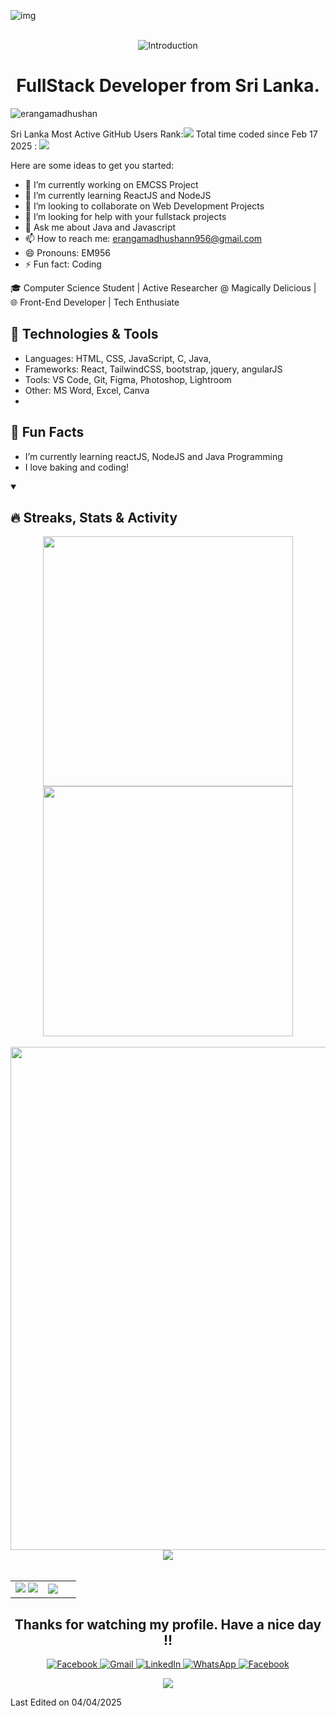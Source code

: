 


![img](https://github.com/user-attachments/assets/dc005b1a-0c27-4d5b-b1b8-ea6ff06893cf)<br/>
<br/>
<!--<img src="https://user-images.githubusercontent.com/73097560/115834477-dbab4500-a447-11eb-908a-139a6edaec5c.gif">
<h1 >Hello Everyone 👋,</h1>
<img src="https://capsule-render.vercel.app/api?type=venom&height=250&color=gradient&text=I%20am%20Eranga%20Madhushan"/>
<h2 align="center">A passionate FullStack Developer from Sri Lanka ❕❕</h2>
<h2 align="center" color="#fff">
  <a href="https://github.com/DenverCoder1/readme-typing-svg"><img src="https://readme-typing-svg.herokuapp.com?font=Time+New+Roman&color=tokyonight&size=25&center=true&vCenter=true&width=600&height=100&lines=Self-taught+Front-End+Developer,;Computer+Science+Undergraduate,;Active+Learner/Researcher,;JavaScript+Developer,;Love+to+learn+new+stuffs..<3"></a>
</h2>
Profile Views<br/>
counting of visitors to this page in this section started on Mar 16, 2023
<p align="left"> <img src="https://komarev.com/ghpvc/?username=erangamadhushan&label=Profile%20views&color=blue&style=flat" alt="erangamadhushan" /> </p>
<h3>Commiters.top Rank in Sri Lanka</h3>
<p><img src="https://user-badge.committers.top/sri_lanka/Erangamadhushan.svg"/></p>
<h1 align="center" bgcolor="red"><a href="https://web-app-with-vercel.vercel.app/" alt="myvercel application">Connect with my Resource Collection 😉😉 </a></h1>

<h3 align="center"><a href="https://www.facebook.com/share/g/13yoiqPz4i/" alt="Facebook group">Join With Facebook Group</a></h3>
<table align="center">
  <tr align="center">
    <td align="center">
      <h2><img src = "https://github.com/7oSkaaa/7oSkaaa/blob/main/Images/about_me.gif?raw=true" width = 50px> About Me</h2>
      <p>- 🔭 I’m currently working on ** WebAPIOverflow Project and EMCSS General Purpose CSS Framework Project**</p>
      <p>- 🌱 I’m currently learning **key concepts in javascript and several front-end frameworks and libraries(like ReactJS, TypeScript) and also Currently I am learning <span>NodeJs</span> and <span>Java</span> programming language 🧑‍💻**</p>
      <p>- 👯 I’m looking to collaborate on **front-end development projects. I'll do my best for your project.**</p>
      <p>- 💬 Ask me about **angularJS and jquery**</p>
      <p>- 📫 How to reach me **by e-mail <a href="mailto:erangamadhushann956@gmail.com">erangamadhushann956@gmail.com</a>**</p>
      <p>- ⚡ Fun fact **Coding...**</p>
    </td>
    
  </tr>
</table>

<h1>Studying</h1>
- Currently pursuing a degree in Computer Science at the University of Ruhuna, Sri Lanka.<br/>
- Let's build amazing things together. 🌟
- <h1>Remember : Practice Makes Perfect</h1>


<div>
 <img src="https://media.giphy.com/media/qgQUggAC3Pfv687qPC/giphy.gif?cid=ecf05e47niwx67rbq6sdm8yua3xbm98dq0iyl4h319iou6ym&ep=v1_gifs_search&rid=giphy.gif&ct=g"  width="600">
</div>


## Contact ME 😊 <br>
   
<p align="center">
  
![Gmail](https://img.shields.io/badge/Gmail-D14836?logo=gmail&logoColor=white&style=for-the-badge)
![Linked In](https://img.shields.io/badge/LinkedIn-D14836?logo=linkedin&logoColor=white&style=for-the-badge)
![Google](https://img.shields.io/badge/Google%20Meet-00897B?logo=google-meet&logoColor=white&style=for-the-badge)
![Telegram](https://img.shields.io/badge/Telegram-2CA5E0?logo=telegram&logoColor=white&style=for-the-badge)
![WhatsApp](https://img.shields.io/badge/WhatsApp-25D366?logo=whatsapp&logoColor=white&style=for-the-badge)
![FaceBook](https://img.shields.io/badge/FaceBook-blue?logo=FaceBook&logoColor=white&style=for-the-badge)
</p>
<table align="center">
  <thead>
    <th>Title</th>
    <th>Skills</th>
  </thead>
  <tbody>
    <tr>
      <td>Social Media</td>
      <td><img src="https://skillicons.dev/icons?i=linkedin,stackoverflow,twitter,.dev" /></td>
    </tr>
    <tr>
      <td>IDE's</td>
      <td> <img src="https://skillicons.dev/icons?i=idea,visualstudio,vscode,atom" /></td>
    </tr>
    <tr>
      <td>Front End</td>
      <td>
        <img src="https://skillicons.dev/icons?i=html,bootstrap,css,tailwind,materialui,js,jquery,react,ts,angular,sass,less,md" />
      </td>
    </tr>
    <tr>
      <td>Back End</td>
      <td><img src="https://skillicons.dev/icons?i=java,nodejs,go,php" /></td>
    </tr>
    <tr>
      <td>UI Tools</td>
      <td><img src="https://skillicons.dev/icons?i=figma,photoshop,adobelightroom,framer" /></td>
    </tr>
    <tr>
      <td>Others</td>
      <td><img src="https://skillicons.dev/icons?i=discord,git,github,maven,postman,powershell,bash,gitlab,octave,matlab,npm,latex,notion" /></td>
    </tr>
    <tr>
      <td>Favourite</td>
      <td> <img src="https://skillicons.dev/icons?i=html,css,bootstrap,react,vite,tailwind,materialui,js,jquery,ts,angular,c,nodejs,mongodb" /></td>
    </tr>
    <tr>
      <td>Operating System</td>
      <td> <img src="https://skillicons.dev/icons?i=windows,linux,ubuntu,kali" /></td>
    </tr>
  </tbody>
</table> 

<div style="display:flex;">
<h1>Github Performances</h1>
<table align="center">
<tr border="none">
<td width="50%" align="center">
  <img align="center" src="https://github-readme-stats.vercel.app/api?username=Erangamadhushan&show_icons=true&theme=radical&show=reviews,prs_merged,prs_merged_percentage&hide=contribs"/>

  <br></br>
  <img  title="🔥 Get streak stats for your profile at git.io/streak-stats" alt="Mark streak" src="https://github-readme-streak-stats.herokuapp.com/?user=Erangamadhushan&icon_color=6FDA44&theme=radical&hide_border=false" /> 
</td>

<td width="50%" align="center">

  <img  align="center"  src="https://github-readme-stats.anuraghazra1.vercel.app/api/top-langs/?username=Erangamadhushan&theme=radical&hide_border=false&no-bg=true&no-frame=true&langs_count=20"/>
  <img alt="most used languages" width="300px" src="https://github-readme-stats.vercel.app/api/top-langs/?username=Erangamadhushan&amp;count_private=true&amp;theme=radical&amp;layout=compact&amp;border_radius=8&amp;langs_count=20&amp;hide=hack,swift,kotlin,objective-c">
  </td>
 
</tr>
</table>
<p align="left">
  <img src="https://github-profile-summary-cards.vercel.app/api/cards/stats?username=Erangamadhushan&theme=radical" alt="GitHub Stats" width="330" />
  <img src="https://github-profile-summary-cards.vercel.app/api/cards/productive-time?username=Erangamadhushan&theme=radical&utcOffset=5" alt="Most Productive Time" width="330" />
<img src="https://github-profile-summary-cards.vercel.app/api/cards/repos-per-language?username=Erangamadhushan&theme=tokyonight" alt="Most Used Languages" width="330" /> 
<!--</p>

<p align="left">
  <img src="https://github-profile-summary-cards.vercel.app/api/cards/profile-details?username=Erangamadhushan&theme=radical" alt="Profile Details" width="1000" />
</p>

<div align="center">

  [![Activity Graph](https://github-readme-activity-graph.vercel.app/graph?username=Erangamadhushan&theme=redical)](https://github.com/Erangamadhushan) 
</div>
<div>
  <h1>Achievments</h1>
  <p><img align="left" src="goals.png" alt="erangamadhushan_front_end_achievments" /></p>
  <br/><br/>
</div>

<h1 align="center">
𝚃𝚑𝚊𝚗𝚔 𝚈𝚘𝚞 𝙵𝚘𝚛 𝚈𝚘𝚞𝚛 𝙲𝚘𝚖𝚒𝚗𝚐 𝙼𝚢 𝙶𝚒𝚝𝙷𝚞𝚋 𝙿𝚛𝚘𝚏𝚒𝚕𝚎 🤝
𝙷𝚊𝚟𝚎 𝚊 nice 𝚍𝚊𝚢 ! 
</h1>
<div align="center">
  
![repo size](https://img.shields.io/github/repo-size/Erangamadhushan/Erangamadhushan?label=Repo%20Size&style=for-the-badge&labelColor=black&color=20bf6b)
![GitHub stars](https://img.shields.io/github/stars/Erangamadhushan/Erangamadhushan?&labelColor=black&color=f7b731&style=for-the-badge)
![GitHub LastCommit](https://img.shields.io/github/last-commit/Erangamadhushan/Erangamadhushan?logo=github&labelColor=black&color=d1d8e0&style=for-the-badge)
</div>

<div>
</div>

<p>Last Edited on 04/03/2025</p>
-->

<!-- ============================================================================================================================================================ -->
<div align="center"><img src="https://capsule-render.vercel.app/api?type=waving&color=gradient&height=200&section=header&text=Hi%20There!%20👋&fontSize=75&animation=fadeIn&fontAlignY=35&desc=I'm%20Eranga%20Madhushan%20|BCS%20Student%20at%20University%20of%20Ruhuna%20,Sri%20Lanka&descAlignY=55&descAlign=62" alt="Introduction"/></div>
<h1 align="center">FullStack Developer from Sri Lanka.</h1>
<p align="left"> <img src="https://komarev.com/ghpvc/?username=erangamadhushan&label=Profile%20views&color=blue&style=flat" alt="erangamadhushan" /> </p>
Sri Lanka Most Active GitHub Users Rank:<img src="https://user-badge.committers.top/sri_lanka/Erangamadhushan.svg"/>
Total time coded since Feb 17 2025 :
<img src="https://wakatime.com/badge/user/11c2a7f7-000a-495d-81ba-833ef045dccf.svg"/>

<!--[![wakatime](https://wakatime.com/badge/user/11c2a7f7-000a-495d-81ba-833ef045dccf.svg)](https://wakatime.com/@11c2a7f7-000a-495d-81ba-833ef045dccf)-->
<!-- <a href="https://wakatime.com/@11c2a7f7-000a-495d-81ba-833ef045dccf"><img src="https://wakatime.com/badge/user/11c2a7f7-000a-495d-81ba-833ef045dccf.svg" alt="Total time coded since Feb 17 2025" /></a> -->
<!--[![wakatime](https://wakatime.com/badge/user/11c2a7f7-000a-495d-81ba-833ef045dccf.svg)](https://wakatime.com/@11c2a7f7-000a-495d-81ba-833ef045dccf)-->

<!--
**Eranga2002/Eranga2002** is a ✨ _special_ ✨ repository because its `README.md` (this file) appears on your GitHub profile.-->

Here are some ideas to get you started:

- 🔭 I’m currently working on EMCSS Project
- 🌱 I’m currently learning ReactJS and NodeJS
- 👯 I’m looking to collaborate on Web Development Projects
- 🤔 I’m looking for help with your fullstack projects
- 💬 Ask me about Java and Javascript
- 📫 How to reach me: <a mailto="erangamadhushann956@gmail.com">erangamadhushann956@gmail.com</a>
- 😄 Pronouns: EM956
- ⚡ Fun fact: Coding

🎓 Computer Science Student | Active Researcher @ Magically Delicious | 🌐 Front-End Developer | Tech Enthusiate

## 🔧 Technologies & Tools
- Languages: HTML, CSS, JavaScript, C, Java, 
- Frameworks: React, TailwindCSS, bootstrap, jquery, angularJS
- Tools: VS Code, Git, Figma, Photoshop, Lightroom
- Other: MS Word, Excel, Canva
- 
## 🌱 Fun Facts
- I’m currently learning reactJS, NodeJS and  Java Programming
- I love baking and coding!

 
<details open>  
  <summary><h2>🔥 Streaks, Stats & Activity</h2></summary>
<p align="center">
    <!-- https://github.com/anuraghazra/github-readme-stats // Github Stats-->
    <img align="center" width="400" src="https://github-readme-stats.vercel.app/api?username=Erangamadhushan&show_icons=true&hide_border=true&title_color=FFFFFF&bg_color=000000&text_color=FFFFFF&icon_color=FF0000&ring_color=FF0000" />
    <!-- https://github.com/DenverCoder1/github-readme-streak-stats // Streaks Stats -->
    <img align="center" width="400" src="https://streak-stats.demolab.com/?user=Erangamadhushan&theme=highcontrast&border=000000&ring=FF0000&fire=FF0000&currStreakNum=FF0000&currStreakLabel=FF0000&card_height=205" />
    <br/><br/>
    <!-- https://github.com/Ashutosh00710/github-readme-activity-graph // Graph-Koordinaten -->
<img width="805" src="https://github-readme-activity-graph.vercel.app/graph?username=Erangamadhushan&theme=high-contrast&hide_border=true&area=true&point=FF0000&area_color=FF0000&line=FF0000" />
    <!-- https://github.com/anuraghazra/github-readme-stats // Most Used Language-->
    <img align="center" src="https://github-readme-stats.vercel.app/api/top-langs/?username=Erangamadhushan&layout=compact&bg_color=000000&text_color=FFFFFF&hide_border=true&card_width=805&title_color=FF0000" />
    <br/><br/>
    
</p>
</details>
 <table>
  <tr>
     <td style="width:50%">
     <img src="http://github-profile-summary-cards.vercel.app/api/cards/productive-time?username=Erangamadhushan&theme=tokyonight&utcOffset=530" />
     <img src="http://github-profile-summary-cards.vercel.app/api/cards/most-commit-language?username=Erangamadhushan&theme=tokyonight" />
   </td>
    <td style="width=50%">
     <img  align="center"  src="https://github-readme-stats.anuraghazra1.vercel.app/api/top-langs/?username=Erangamadhushan&theme=dark&hide_border=false&no-bg=true&no-frame=true&langs_count=16"/>
   </td>
  </tr>
 </table>
<h2 align="center">Thanks for watching my profile. Have a nice day !!</h2>
<!-- Footer -->
<div align="center">
  <p align="center">
  <a href="https://github.com/Erangamadhushan">
    <img src="https://img.shields.io/badge/Git%20Hub-1877F2?logo=github&logoColor=white&style=for-the-badge" alt="Facebook">
  </a>
  <a href="erangamadhushann956@gmail.com">
    <img src="https://img.shields.io/badge/Gmail-FAB12F?logo=gmail&logoColor=white&style=for-the-badge" alt="Gmail">
  </a>
  <a href="">
    <img src="https://img.shields.io/badge/LinkedIn-0A66C2?logo=linkedin&logoColor=white&style=for-the-badge" alt="LinkedIn">
  </a>
  <a href="">
    <img src="https://img.shields.io/badge/WhatsApp-25D366?logo=whatsapp&logoColor=white&style=for-the-badge" alt="WhatsApp">
  </a>
  <a href="https://www.facebook.com/Eranga Madhushan">
    <img src="https://img.shields.io/badge/Facebook-1877F2?logo=facebook&logoColor=white&style=for-the-badge" alt="Facebook">
  </a>
</p>
 <img src="https://capsule-render.vercel.app/api?type=waving&color=gradient&height=100&section=footer"/>
</div>
<p>Last Edited on 04/04/2025</p>
